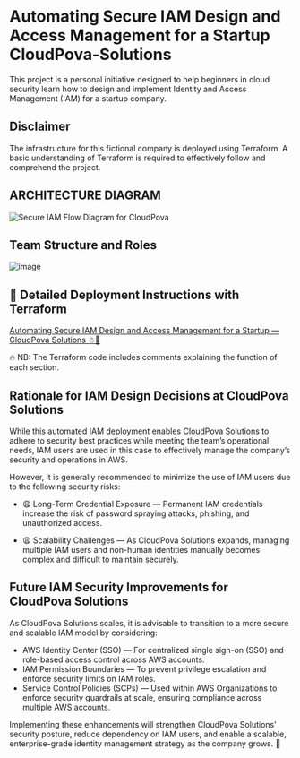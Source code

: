 # Automating Secure IAM Design and Access Management for a Startup CloudPova-Solutions
This project is a personal initiative designed to help beginners in cloud security learn how to design and implement Identity and Access Management (IAM) for a startup company.

## Disclaimer
The infrastructure for this fictional company is deployed using Terraform. A basic understanding of Terraform is required to effectively follow and comprehend the project.

## ARCHITECTURE DIAGRAM
![Secure IAM Flow Diagram for CloudPova](https://github.com/user-attachments/assets/bc4e3b4d-eefb-4900-90ec-b5899b2d7be4)

## Team Structure and Roles
![image](https://github.com/user-attachments/assets/69a4497a-9718-4395-a5b4-f42b92f27d96)

## 🚀 Detailed Deployment Instructions with Terraform
<a href="https://medium.com/@goodycyb/bd6c4128b3df">Automating Secure IAM Design and Access Management for a Startup — CloudPova Solutions ☃🚀</a> 

🔥 NB: The Terraform code includes comments explaining the function of each section.


## Rationale for IAM Design Decisions at CloudPova Solutions
While this automated IAM deployment enables CloudPova Solutions to adhere to security best practices while meeting the team’s operational needs, IAM users are used in this case to effectively manage the company’s security and operations in AWS.

However, it is generally recommended to minimize the use of IAM users due to the following security risks:

-  😩 Long-Term Credential Exposure — Permanent IAM credentials increase the risk of password spraying attacks, phishing, and unauthorized access. </p>
-  😩 Scalability Challenges — As CloudPova Solutions expands, managing multiple IAM users and non-human identities manually becomes complex and difficult to maintain securely. </p>

## Future IAM Security Improvements for CloudPova Solutions
As CloudPova Solutions scales, it is advisable to transition to a more secure and scalable IAM model by considering:

- AWS Identity Center (SSO) — For centralized single sign-on (SSO) and role-based access control across AWS accounts.
- IAM Permission Boundaries — To prevent privilege escalation and enforce security limits on IAM roles.
- Service Control Policies (SCPs) — Used within AWS Organizations to enforce security guardrails at scale, ensuring compliance across multiple AWS accounts.

Implementing these enhancements will strengthen CloudPova Solutions’ security posture, reduce dependency on IAM users, and enable a scalable, enterprise-grade identity management strategy as the company grows. 🚀


